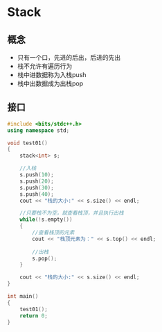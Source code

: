 # Stack

## 概念

- 只有一个口，先进的后出，后进的先出
- 栈不允许有遍历行为
- 栈中进数据称为入栈push
- 栈中出数据成为出栈pop

## 接口

```c++
#include <bits/stdc++.h>
using namespace std;

void test01()
{
    stack<int> s;

    //入栈
    s.push(10);
    s.push(20);
    s.push(30);
    s.push(40);
    cout << "栈的大小:" << s.size() << endl;

    //只要栈不为空，就查看栈顶，并且执行出栈
    while(!s.empty())
    {
        //查看栈顶的元素
        cout << "栈顶元素为：" << s.top() << endl;
        
        //出栈
        s.pop();
    }

    cout << "栈的大小:" << s.size() << endl;
}

int main()
{
    test01();
    return 0;
}
```

